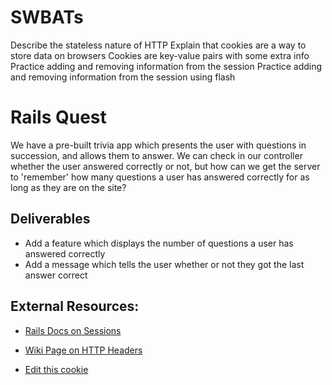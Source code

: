  
# SWBATs 
Describe the stateless nature of HTTP
Explain that cookies are a way to store data on browsers
Cookies are key-value pairs with some extra info
Practice adding and removing information from the session
Practice adding and removing information from the session using flash

# Rails Quest
We have a pre-built trivia app which presents the user with questions in succession, and allows them to answer.
We can check in our controller whether the user answered correctly or not, but how can we get the server to 'remember' how many questions a user has answered correctly for as long as they are on the site?

## Deliverables
* Add a feature which displays the number of questions a user has answered correctly
* Add a message which tells the user whether or not they got the last answer correct

## External Resources:

- [Rails Docs on Sessions](https://guides.rubyonrails.org/security.html#sessions)
- [Wiki Page on HTTP Headers](https://en.wikipedia.org/wiki/List_of_HTTP_header_fields)

- [Edit this cookie](https://chrome.google.com/webstore/detail/editthiscookie/fngmhnnpilhplaeedifhccceomclgfbg?hl=en)
